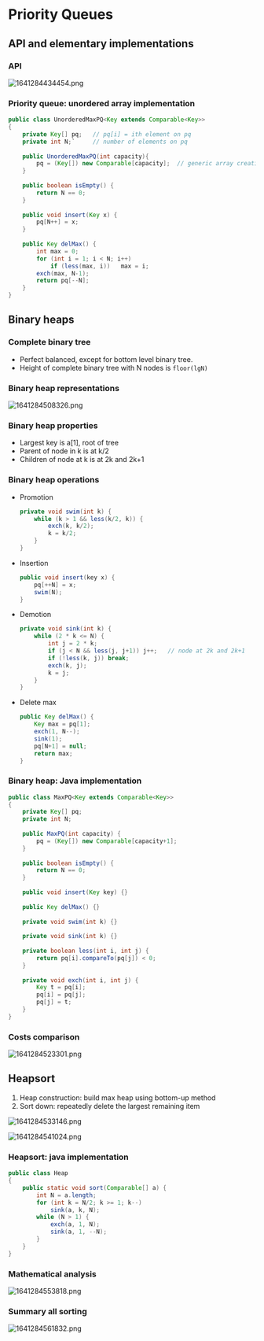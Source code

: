 # Priority Queues

## API and elementary implementations

### API

![1641284434454.png](image/ProrityQueue/1641284434454.png)

### Priority queue: unordered array implementation

```java
public class UnorderedMaxPQ<Key extends Comparable<Key>>
{
    private Key[] pq;	// pq[i] = ith element on pq
    private int N;`		// number of elements on pq
  
    public UnorderedMaxPQ(int capacity){
    	pq = (Key[]) new Comparable[capacity];  // generic array creation
    }
  
    public boolean isEmpty() {
        return N == 0;
    }
  
    public void insert(Key x) {
        pq[N++] = x;
    }
  
    public Key delMax() {
        int max = 0;
        for (int i = 1; i < N; i++)
            if (less(max, i))	max = i;
        exch(max, N-1);
        return pq[--N];
    } 
}
```

## Binary heaps

### Complete binary tree

- Perfect balanced, except for bottom level binary tree.
- Height of complete binary tree with N nodes is `floor(lgN)`

### Binary heap representations

![1641284508326.png](image/ProrityQueue/1641284508326.png)

### Binary heap properties

- Largest key is a[1], root of tree
- Parent of node in k is at k/2
- Children of node at k is at 2k and 2k+1

### Binary heap operations

- Promotion

  ```Java
  private void swim(int k) {
      while (k > 1 && less(k/2, k)) {
          exch(k, k/2);
          k = k/2;
      }
  }
  ```
- Insertion

  ```Java
  public void insert(key x) {
      pq[++N] = x;
      swim(N);
  }
  ```
- Demotion

  ```java
  private void sink(int k) {
      while (2 * k <= N) {
          int j = 2 * k;
          if (j < N && less(j, j+1)) j++;	// node at 2k and 2k+1
          if (!less(k, j)) break;
          exch(k, j);
          k = j;
      }
  }
  ```
- Delete max

  ```java
  public Key delMax() {
      Key max = pq[1];
      exch(1, N--);
      sink(1);
      pq[N+1] = null;
      return max;
  }
  ```

### Binary heap: Java implementation

```java
public class MaxPQ<Key extends Comparable<Key>>
{
    private Key[] pq;
    private int N;
  
    public MaxPQ(int capacity) {
        pq = (Key[]) new Comparable[capacity+1];
    }
  
    public boolean isEmpty() {
        return N == 0;
    }
  
    public void insert(Key key) {}
  
    public Key delMax() {}
  
    private void swim(int k) {}
  
    private void sink(int k) {}
  
    private boolean less(int i, int j) {
        return pq[i].compareTo(pq[j]) < 0;
    }
  
    private void exch(int i, int j) {
        Key t = pq[i];
        pq[i] = pq[j];
        pq[j] = t;
    }
}
```

### Costs comparison

![1641284523301.png](image/ProrityQueue/1641284523301.png)

## Heapsort

1. Heap construction: build max heap using bottom-up method
2. Sort down: repeatedly delete the largest remaining item

![1641284533146.png](image/ProrityQueue/1641284533146.png)

![1641284541024.png](image/ProrityQueue/1641284541024.png)

### Heapsort: java implementation

```java
public class Heap
{
    public static void sort(Comparable[] a) {
        int N = a.length;
        for (int k = N/2; k >= 1; k--)
            sink(a, k, N);
        while (N > 1) {
            exch(a, 1, N);
            sink(a, 1, --N);
        }
    }
}
```

### Mathematical analysis

![1641284553818.png](image/ProrityQueue/1641284553818.png)

### Summary all sorting

![1641284561832.png](image/ProrityQueue/1641284561832.png)
